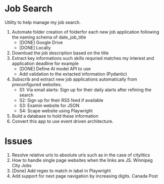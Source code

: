 # Job Search

Utility to help manage my job search.

1. Automate folder creation of folderfor each new job application following the naming schema of date_job_title
    * [DONE] Google Drive
    * [DONE] Locally 
2. Download the job description based on the title
3. Extract key informations such skills requried matches my interest and application deadline for example
    * [DONE] Define AI model API to use
    * Add validation to the extacted information (Pydantic)
4. Subscrib and extract new job applications automatically from preconfigured websites.
    * S1: Via email alarts: Sign up for their daily alarts after refining the search
    * S2: Sign up for their RSS feed if available
    * S3: Examin website for JSON
    * S4: Scape website using Playwright
5. Build a database to hold these information
6. Convert this app to use event driven architecture.


# Issues
1. Resolve relative urls to absolute urls such as in the case of citylitics
2. How to handle single page websites when the links are JS. Winnipeg City Jobs
3. [Done] Add regex to match in label in Playwright
4. Add support for next page navigation by increasing digits. Canada Post